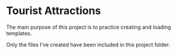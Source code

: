 # Tourist Attractions
The main purpose of this project is to practice creating and loading templates.

Only the files I've created have been included in this project folder.
